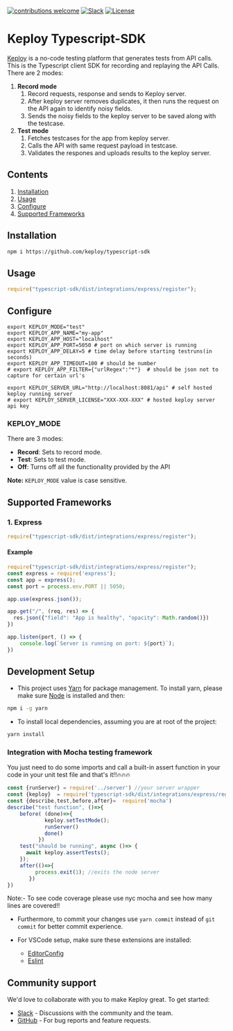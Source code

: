 [![contributions welcome](https://img.shields.io/badge/contributions-welcome-brightgreen?logo=github)](CODE_OF_CONDUCT.md)
[![Slack](.github/slack.svg)](https://join.slack.com/t/keploy/shared_invite/zt-12rfbvc01-o54cOG0X1G6eVJTuI_orSA)
[![License](.github/License-Apache_2.0-blue.svg)](https://opensource.org/licenses/Apache-2.0)

# Keploy Typescript-SDK
[Keploy](https://keploy.io) is a no-code testing platform that generates tests from API calls. This is the Typescript client SDK for recording and replaying the API Calls. There are 2 modes:
1. **Record mode**
    1. Record requests, response and sends to Keploy server.
    2. After keploy server removes duplicates, it then runs the request on the API again to identify noisy fields.
    3. Sends the noisy fields to the keploy server to be saved along with the testcase.
2. **Test mode**
    1. Fetches testcases for the app from keploy server.
    2. Calls the API with same request payload in testcase.
    3. Validates the respones and uploads results to the keploy server.

## Contents
1. [Installation](#installation)
2. [Usage](#usage)
3. [Configure](#configure)
4. [Supported Frameworks](#supported-frameworks)

## Installation
```bash
npm i https://github.com/keploy/typescript-sdk
```

## Usage

```js
require("typescript-sdk/dist/integrations/express/register");
```
## Configure
```
export KEPLOY_MODE="test"
export KEPLOY_APP_NAME="my-app"
export KEPLOY_APP_HOST="localhost"
export KEPLOY_APP_PORT=5050 # port on which server is running
export KEPLOY_APP_DELAY=5 # time delay before starting testruns(in seconds)
export KEPLOY_APP_TIMEOUT=100 # should be number
# export KEPLOY_APP_FILTER={"urlRegex":"*"}  # should be json not to capture for certain url's

export KEPLOY_SERVER_URL="http://localhost:8081/api" # self hosted keploy running server
# export KEPLOY_SERVER_LICENSE="XXX-XXX-XXX" # hosted keploy server api key
```
### KEPLOY_MODE
There are 3 modes:
 - **Record**: Sets to record mode.
 - **Test**: Sets to test mode.
 - **Off**: Turns off all the functionality provided by the API

**Note:** `KEPLOY_MODE` value is case sensitive.

## Supported Frameworks
### 1. Express
```js
require("typescript-sdk/dist/integrations/express/register");
```
#### Example
```js
require("typescript-sdk/dist/integrations/express/register");
const express = require('express');
const app = express();
const port = process.env.PORT || 5050;

app.use(express.json());

app.get("/", (req, res) => {
  res.json({"field": "App is healthy", "opacity": Math.random()})
})

app.listen(port, () => {
    console.log(`Server is running on port: ${port}`);
})
```
## Development Setup

- This project uses [Yarn](https://yarnpkg.com/) for package management. To install yarn, please make sure [Node](https://nodejs.org/en/) is installed and then:

```sh
npm i -g yarn
```

- To install local dependencies, assuming you are at root of the project:

```sh
yarn install
```

### Integration with Mocha testing framework
You just need to do some imports and call a built-in assert function in your code in your unit test file and that's it!!🔥🔥🔥
```js
const {runServer} = require('../server') //your server wrapper
const {keploy}  = require('typescript-sdk/dist/integrations/express/register')
const {describe,test,before,after}=  require('mocha')
describe("test function", ()=>{
    before( (done)=>{
            keploy.setTestMode();
            runServer()
            done()
          })
    test("should be running", async ()=> {
      await keploy.assertTests();
    });
    after(()=>{
         process.exit(1); //exits the node server
       })
})
```
Note:- To see code coverage please use nyc mocha and see how many lines are covered!!


- Furthermore, to commit your changes use `yarn commit` instead of `git commit` for better commit experience.

- For VSCode setup, make sure these extensions are installed:
  - [EditorConfig](https://marketplace.visualstudio.com/items?itemName=EditorConfig.EditorConfig)
  - [Eslint](https://marketplace.visualstudio.com/items?itemName=dbaeumer.vscode-eslint)

## Community support
We'd love to collaborate with you to make Keploy great. To get started:
* [Slack](https://join.slack.com/t/keploy/shared_invite/zt-12rfbvc01-o54cOG0X1G6eVJTuI_orSA) - Discussions with the community and the team.
* [GitHub](https://github.com/keploy/keploy/issues) - For bug reports and feature requests.

